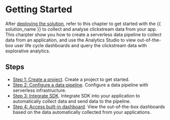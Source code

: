 # Getting Started

After [deploying the solution](../deployment/index.md), refer to this chapter to get started with the {{ solution_name }} to collect and analyse clickstream data from your app. This charpter show you how to create a serverless data pipeline to collect data from an application, and use the Analytics Studio to view out-of-the-box user life cycle dashboards and query the clickstream data with explorative analytics. 

## Steps 

- [Step 1: Create a project](./1.create-project.md). Create a project to get started.
- [Step 2: Configure a data pipeline](./2.config-pipeline.md). Configure a data pipeline with serverless infrastructure.
- [Step 3: Integrate SDK](./3.integrate-sdk.md). Integrate SDK into your application to automatically collect data and send data to the pipeline.
- [Step 4: Access built-in dashboard](./4.view-dashboard.md). View the out-of-the-box dashboards based on the data automatically collected from your applications.  
